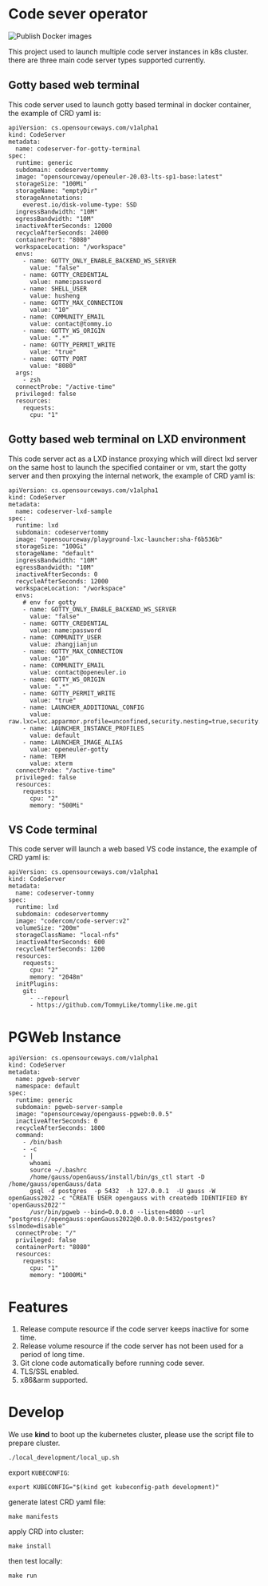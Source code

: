 # Code sever operator
![Publish Docker images](https://github.com/opensourceways/code-server-operator/workflows/Publish%20Docker%20images/badge.svg?branch=stable)

This project used to launch multiple code server instances in k8s cluster.
there are three main code server types supported currently.
## Gotty based web terminal
This code server used to launch gotty based terminal in docker container, the example of CRD yaml is:
```shell
apiVersion: cs.opensourceways.com/v1alpha1
kind: CodeServer
metadata:
  name: codeserver-for-gotty-terminal
spec:
  runtime: generic
  subdomain: codeservertommy
  image: "opensourceway/openeuler-20.03-lts-sp1-base:latest"
  storageSize: "100Mi"
  storageName: "emptyDir"
  storageAnnotations:
    everest.io/disk-volume-type: SSD
  ingressBandwidth: "10M"
  egressBandwidth: "10M"
  inactiveAfterSeconds: 12000
  recycleAfterSeconds: 24000
  containerPort: "8080"
  workspaceLocation: "/workspace"
  envs:
    - name: GOTTY_ONLY_ENABLE_BACKEND_WS_SERVER
      value: "false"
    - name: GOTTY_CREDENTIAL
      value: name:password
    - name: SHELL_USER
      value: husheng
    - name: GOTTY_MAX_CONNECTION
      value: "10"
    - name: COMMUNITY_EMAIL
      value: contact@tommy.io
    - name: GOTTY_WS_ORIGIN
      value: ".*"
    - name: GOTTY_PERMIT_WRITE
      value: "true"
    - name: GOTTY_PORT
      value: "8080"
  args:
    - zsh
  connectProbe: "/active-time"
  privileged: false
  resources:
    requests:
      cpu: "1"

```
## Gotty based web terminal on LXD environment
This code server act as a LXD instance proxying which will direct lxd server on the same host to launch the specified
container or vm, start the gotty server and then proxying the internal network, the example of CRD yaml is:
```shell
apiVersion: cs.opensourceways.com/v1alpha1
kind: CodeServer
metadata:
  name: codeserver-lxd-sample
spec:
  runtime: lxd
  subdomain: codeservertommy
  image: "opensourceway/playground-lxc-launcher:sha-f6b536b"
  storageSize: "100Gi"
  storageName: "default"
  ingressBandwidth: "10M"
  egressBandwidth: "10M"
  inactiveAfterSeconds: 0
  recycleAfterSeconds: 12000
  workspaceLocation: "/workspace"
  envs:
    # env for gotty
    - name: GOTTY_ONLY_ENABLE_BACKEND_WS_SERVER
      value: "false"
    - name: GOTTY_CREDENTIAL
      value: name:password
    - name: COMMUNITY_USER
      value: zhangjianjun
    - name: GOTTY_MAX_CONNECTION
      value: "10"
    - name: COMMUNITY_EMAIL
      value: contact@openeuler.io
    - name: GOTTY_WS_ORIGIN
      value: ".*"
    - name: GOTTY_PERMIT_WRITE
      value: "true"
    - name: LAUNCHER_ADDITIONAL_CONFIG
      value: raw.lxc=lxc.apparmor.profile=unconfined,security.nesting=true,security.privileged=true
    - name: LAUNCHER_INSTANCE_PROFILES
      value: default
    - name: LAUNCHER_IMAGE_ALIAS
      value: openeuler-gotty
    - name: TERM
      value: xterm
  connectProbe: "/active-time"
  privileged: false
  resources:
    requests:
      cpu: "2"
      memory: "500Mi"
```
## VS Code terminal
This code server will launch a web based VS code instance, the example of CRD yaml is:
```shell
apiVersion: cs.opensourceways.com/v1alpha1
kind: CodeServer
metadata:
  name: codeserver-tommy
spec:
  runtime: lxd
  subdomain: codeservertommy
  image: "codercom/code-server:v2"
  volumeSize: "200m"
  storageClassName: "local-nfs"
  inactiveAfterSeconds: 600
  recycleAfterSeconds: 1200
  resources:
    requests:
      cpu: "2"
      memory: "2048m"
  initPlugins:
    git:
      - --repourl
      - https://github.com/TommyLike/tommylike.me.git
```

# PGWeb Instance
```shell
apiVersion: cs.opensourceways.com/v1alpha1
kind: CodeServer
metadata:
  name: pgweb-server
  namespace: default
spec:
  runtime: generic
  subdomain: pgweb-server-sample
  image: "opensourceway/opengauss-pgweb:0.0.5"
  inactiveAfterSeconds: 0
  recycleAfterSeconds: 1800
  command:
    - /bin/bash
    - -c
    - |
      whoami
      source ~/.bashrc
      /home/gauss/openGauss/install/bin/gs_ctl start -D /home/gauss/openGauss/data
      gsql -d postgres  -p 5432  -h 127.0.0.1  -U gauss -W openGauss2022 -c "CREATE USER opengauss with createdb IDENTIFIED BY 'openGauss2022'"
      /usr/bin/pgweb --bind=0.0.0.0 --listen=8080 --url "postgres://opengauss:openGauss2022@0.0.0.0:5432/postgres?sslmode=disable"
  connectProbe: "/"
  privileged: false
  containerPort: "8080"
  resources:
    requests:
      cpu: "1"
      memory: "1000Mi"
```

# Features
1. Release compute resource if the code server keeps inactive for some time.
2. Release volume resource if the code server has not been used for a period of long time.
3. Git clone code automatically before running code sever.
4. TLS/SSL enabled.
5. x86&arm supported.

# Develop
We use **kind** to boot up the kubernetes cluster, please use the script file to prepare cluster.
```$xslt
./local_development/local_up.sh
```
export `KUBECONFIG`:
```$xslt
export KUBECONFIG="$(kind get kubeconfig-path development)"
```
generate latest CRD yaml file:
```$xslt
make manifests
```
apply CRD into cluster:
```$xslt
make install
```
then test locally:
```$xslt
make run
```

